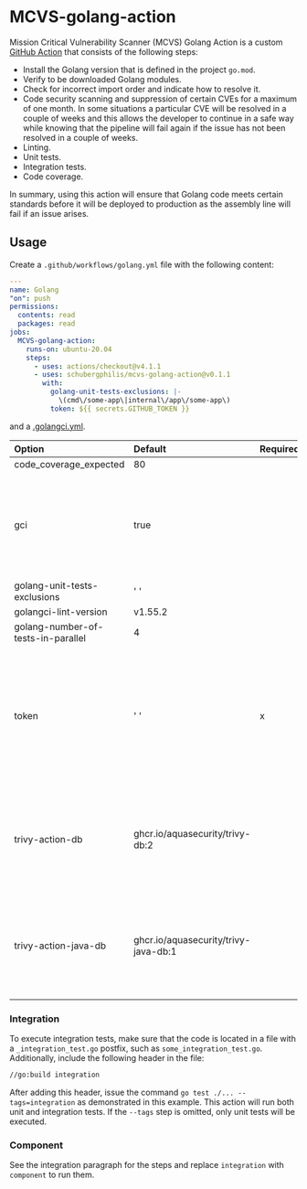 # MCVS-golang-action

Mission Critical Vulnerability Scanner (MCVS) Golang Action is a custom
[GitHub Action](https://github.com/features/actions) that consists of the
following steps:

- Install the Golang version that is defined in the project `go.mod`.
- Verify to be downloaded Golang modules.
- Check for incorrect import order and indicate how to resolve it.
- Code security scanning and suppression of certain CVEs for a maximum of one
  month. In some situations a particular CVE will be resolved in a couple of
  weeks and this allows the developer to continue in a safe way while knowing
  that the pipeline will fail again if the issue has not been resolved in a
  couple of weeks.
- Linting.
- Unit tests.
- Integration tests.
- Code coverage.

In summary, using this action will ensure that Golang code meets certain
standards before it will be deployed to production as the assembly line will
fail if an issue arises.

## Usage

Create a `.github/workflows/golang.yml` file with the following content:

```yaml
---
name: Golang
"on": push
permissions:
  contents: read
  packages: read
jobs:
  MCVS-golang-action:
    runs-on: ubuntu-20.04
    steps:
      - uses: actions/checkout@v4.1.1
      - uses: schubergphilis/mcvs-golang-action@v0.1.1
        with:
          golang-unit-tests-exclusions: |-
            \(cmd\/some-app\|internal\/app\/some-app\)
          token: ${{ secrets.GITHUB_TOKEN }}
```

and a [.golangci.yml](https://golangci-lint.run/usage/configuration/).

<!-- markdownlint-disable MD013 -->

| Option                             | Default                              | Required | Description                                                                                                      |
| :--------------------------------- | :----------------------------------- | -------- | :--------------------------------------------------------------------------------------------------------------- |
| code_coverage_expected             | 80                                   |          |                                                                                                                  |
| gci                                | true                                 |          | Check for 'incorrect import order'. If failed then instructions are shown to resolve the issue                   |
| golang-unit-tests-exclusions       | ' '                                  |          |                                                                                                                  |
| golangci-lint-version              | v1.55.2                              |          |                                                                                                                  |
| golang-number-of-tests-in-parallel | 4                                    |          |                                                                                                                  |
| token                              | ' '                                  | x        | GitHub token that is required to push an image to the registry of the project and to pull cached Trivy DB images |
| trivy-action-db                    | ghcr.io/aquasecurity/trivy-db:2      |          | Replace this with a cached image to prevent bump into pull rate limiting issues                                  |
| trivy-action-java-db               | ghcr.io/aquasecurity/trivy-java-db:1 |          | Replace this with a cached image to prevent bump into pull rate limiting issues                                  |

<!-- markdownlint-enable MD013 -->

### Integration

To execute integration tests, make sure that the code is located in a file with
a `_integration_test.go` postfix, such as `some_integration_test.go`.
Additionally, include the following header in the file:

```bash
//go:build integration
```

After adding this header, issue the command `go test ./... --tags=integration`
as demonstrated in this example. This action will run both unit and integration
tests. If the `--tags` step is omitted, only unit tests will be executed.

### Component

See the integration paragraph for the steps and replace `integration` with
`component` to run them.
